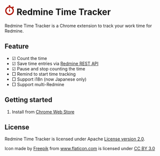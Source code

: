 # ![icon](icon/Stopclock_32.png) Redmine Time Tracker

Redmine Time Tracker is a Chrome extension to track your work time for Redmine.

Feature
-------
* ☑ Count the time
* ☑ Save time entries via [Redmine REST API](http://www.redmine.org/projects/redmine/wiki/Rest_api)
* ☑ Pause and stop counting the time
* □ Remind to start time tracking
* □ Support i18n (now Japanese only)
* □ Support multi-Redmine

Getting started
---------------
1. Install from [Chrome Web Store ](https://chrome.google.com/webstore/detail/redmine-time-tracker/ochpemfkoihonopofimlbofnmecopimj)

License
-------
Redmine Time Tracker is licensed under Apache [License version 2.0](http://www.apache.org/licenses/LICENSE-2.0).
<div>Icon made by <a href="http://www.freepik.com" title="Freepik">Freepik</a> from <a href="http://www.flaticon.com" title="Flaticon">www.flaticon.com</a> is licensed under <a href="http://creativecommons.org/licenses/by/3.0/" title="Creative Commons BY 3.0">CC BY 3.0</a></div>
